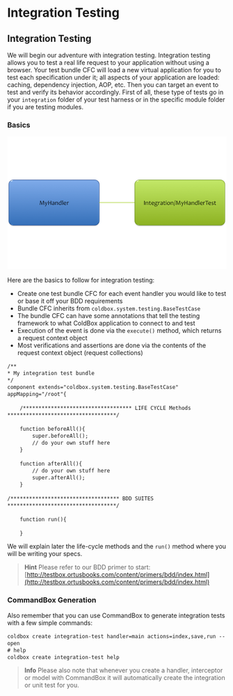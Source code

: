 # Integration Testing

## Integration Testing

We will begin our adventure with integration testing. Integration testing allows you to test a real life request to your application without using a browser. Your test bundle CFC will load a new virtual application for you to test each specification under it; all aspects of your application are loaded: caching, dependency injection, AOP, etc. Then you can target an event to test and verify its behavior accordingly. First of all, these type of tests go in your `integration` folder of your test harness or in the specific module folder if you are testing modules.

### Basics

![](../../../.gitbook/assets/handlertotestrelationship%20%281%29.png)

Here are the basics to follow for integration testing:

* Create one test bundle CFC for each event handler you would like to test or base it off your BDD requirements
* Bundle CFC inherits from `coldbox.system.testing.BaseTestCase`
* The bundle CFC can have some annotations that tell the testing framework to what ColdBox application to connect to and test
* Execution of the event is done via the `execute()` method, which returns a request context object
* Most verifications and assertions are done via the contents of the request context object \(request collections\)

```text
/**
* My integration test bundle
*/
component extends="coldbox.system.testing.BaseTestCase" appMapping="/root"{

    /*********************************** LIFE CYCLE Methods ***********************************/

    function beforeAll(){
        super.beforeAll();
        // do your own stuff here
    }

    function afterAll(){
        // do your own stuff here
        super.afterAll();
    }

/*********************************** BDD SUITES ***********************************/

    function run(){

    }
```

We will explain later the life-cycle methods and the `run()` method where you will be writing your specs.

> **Hint** Please refer to our BDD primer to start: [http://testbox.ortusbooks.com/content/primers/bdd/index.html](http://testbox.ortusbooks.com/content/primers/bdd/index.html)

### CommandBox Generation

Also remember that you can use CommandBox to generate integration tests with a few simple commands:

```text
coldbox create integration-test handler=main actions=index,save,run --open
# help
coldbox create integration-test help
```

> **Info** Please also note that whenever you create a handler, interceptor or model with CommandBox it will automatically create the integration or unit test for you.

